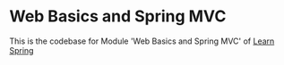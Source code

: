 # Web Basics and Spring MVC

This is the codebase for Module 'Web Basics and Spring MVC' of [Learn Spring](https://www.baeldung.com/learn-spring-course)
